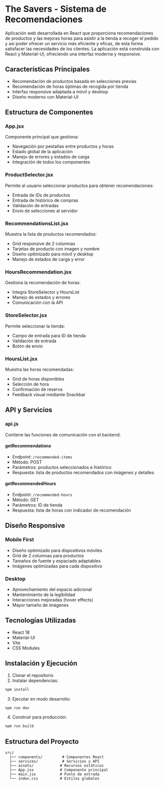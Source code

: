 # The Savers - Sistema de Recomendaciones

Aplicación web desarrollada en React que proporciona recomendaciones de productos y las mejoras horas para asistir a la tienda a recoger el pedido y así poder ofrecer un servicio más eficiente y eficaz, de esta forma satisfacer las necesidades de los clientes. La aplicación está construida con React y Material-UI, ofreciendo una interfaz moderna y responsive.

## Características Principales

- Recomendación de productos basada en selecciones previas
- Recomendación de horas óptimas de recogida por tienda
- Interfaz responsive adaptada a móvil y desktop
- Diseño moderno con Material-UI

## Estructura de Componentes

### App.jsx
Componente principal que gestiona:
- Navegación por pestañas entre productos y horas
- Estado global de la aplicación
- Manejo de errores y estados de carga
- Integración de todos los componentes

### ProductSelector.jsx
Permite al usuario seleccionar productos para obtener recomendaciones:
- Entrada de IDs de productos
- Entrada de histórico de compras
- Validación de entradas
- Envío de selecciones al servidor

### RecommendationsList.jsx
Muestra la lista de productos recomendados:
- Grid responsive de 2 columnas
- Tarjetas de producto con imagen y nombre
- Diseño optimizado para móvil y desktop
- Manejo de estados de carga y error

### HoursRecommendation.jsx
Gestiona la recomendación de horas:
- Integra StoreSelector y HoursList
- Manejo de estados y errores
- Comunicación con la API

### StoreSelector.jsx
Permite seleccionar la tienda:
- Campo de entrada para ID de tienda
- Validación de entrada
- Botón de envío

### HoursList.jsx
Muestra las horas recomendadas:
- Grid de horas disponibles
- Selección de hora
- Confirmación de reserva
- Feedback visual mediante Snackbar

## API y Servicios

### api.js
Contiene las funciones de comunicación con el backend:

#### getRecommendations
- Endpoint: `/recommended-items`
- Método: POST
- Parámetros: productos seleccionados e histórico
- Respuesta: lista de productos recomendados con imágenes y detalles

#### getRecommendedHours
- Endpoint: `/recommended-hours`
- Método: GET
- Parámetros: ID de tienda
- Respuesta: lista de horas con indicador de recomendación

## Diseño Responsive

### Mobile First
- Diseño optimizado para dispositivos móviles
- Grid de 2 columnas para productos
- Tamaños de fuente y espaciado adaptables
- Imágenes optimizadas para cada dispositivo

### Desktop
- Aprovechamiento del espacio adicional
- Mantenimiento de la legibilidad
- Interacciones mejoradas (hover effects)
- Mayor tamaño de imágenes

## Tecnologías Utilizadas

- React 18
- Material-UI
- Vite
- CSS Modules

## Instalación y Ejecución

1. Clonar el repositorio
2. Instalar dependencias:
```bash
npm install
```
3. Ejecutar en modo desarrollo:
```bash
npm run dev
```
4. Construir para producción:
```bash
npm run build
```

## Estructura del Proyecto

```
src/
  ├── components/         # Componentes React
  ├── services/           # Servicios y API
  ├── assets/            # Recursos estáticos
  ├── App.jsx            # Componente principal
  ├── main.jsx           # Punto de entrada
  └── index.css          # Estilos globales
```
